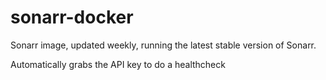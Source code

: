# sonarr-docker

Sonarr image, updated weekly, running the latest stable version of Sonarr. 

Automatically grabs the API key to do a healthcheck
